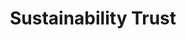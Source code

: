 ---
title: "Sustainability Trust"
url: /te-aro-wellington/sustainability-trust/
shop: doityourself
---